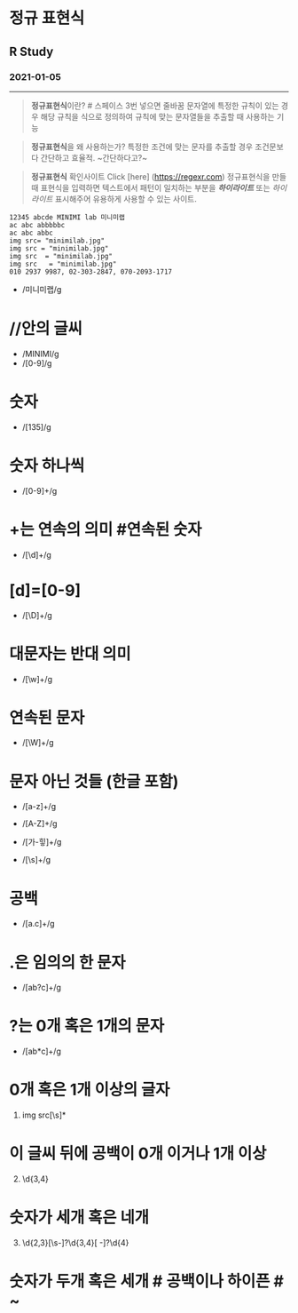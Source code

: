 # 정규 표현식
## R Study
### 2021-01-05

___


> **정규표현식**이란?  # 스페이스 3번 넣으면 줄바꿈
> 문자열에 특정한 규칙이 있는 경우 해당 규칙을 식으로 정의하여 규칙에 맞는 문자열들을 추출할 때 사용하는 기능

> **정규표현식**을 왜 사용하는가? 
> 특정한 조건에 맞는 문자를 추출할 경우 조건문보다 간단하고 효율적. ~간단하다고?~

> **정규표현식** 확인사이트 
> Click [here] (https://regexr.com)
정규표현식을 만들 때 표현식을 입력하면 텍스트에서 패턴이 일치하는 부분을 ___하이라이트___ 또는 *하이라이트* 표시해주어 유용하게 사용할 수 있는 사이트.


```
12345 abcde MINIMI lab 미니미랩
ac abc abbbbbc
ac abc abbc
img src= "minimilab.jpg"
img src = "minimilab.jpg"
img src  = "minimilab.jpg"
img src   = "minimilab.jpg"
010 2937 9987, 02-303-2847, 070-2093-1717
```

- /미니미랩/g  
# //안의 글씨
- /MINIMI/g
- /[0-9]/g     
# 숫자
- /[135]/g     
# 숫자 하나씩
- /[0-9]+/g    
# +는 연속의 의미 #연속된 숫자
- /[\d]+/g     
# [d]=[0-9]
- /[\D]+/g     
# 대문자는 반대 의미
- /[\w]+/g 
# 연속된 문자
- /[\W]+/g  
# 문자 아닌 것들 (한글 포함)
- /[a-z]+/g
- /[A-Z]+/g 
- /[가-힣]+/g 

- /[\s]+/g 
# 공백
- /[a.c]+/g 
# .은 임의의 한 문자
- /[ab?c]+/g 
# ?는 0개 혹은 1개의 문자
- /[ab*c]+/g 
# 0개 혹은 1개 이상의 글자

1. img src[\s]*
# 이 글씨 뒤에 공백이 0개 이거나 1개 이상
2. \d{3,4}
# 숫자가 세개 혹은 네개
3. \d{2,3}[\s-]?\d{3,4}[ -]?\d{4}
# 숫자가 두개 혹은 세개 # 공백이나 하이픈 # ~
